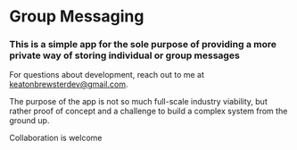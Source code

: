 # Group Messaging

### This is a simple app for the sole purpose of providing a more private way of storing individual or group messages

For questions about development, reach out to me at keatonbrewsterdev@gmail.com.

The purpose of the app is not so much full-scale industry viability, but rather proof of concept and a challenge to build a complex system from the ground up. 

Collaboration is welcome 
